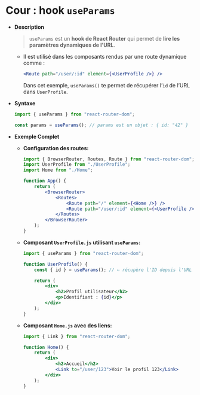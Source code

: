 # Cour : hook **`useParams`**

-   **Description**

    > `useParams` est un **hook de React Router** qui permet de **lire les paramètres dynamiques de l’URL**.

    -   Il est utilisé dans les composants rendus par une route dynamique comme :

        ```jsx
        <Route path="/user/:id" element={<UserProfile />} />
        ```

        Dans cet exemple, `useParams()` te permet de récupérer l’`id` de l’URL dans `UserProfile`.

-   **Syntaxe**

    ```jsx
    import { useParams } from "react-router-dom";

    const params = useParams(); // params est un objet : { id: "42" }
    ```

-   **Exemple Complet**

    -   **Configuration des routes:**

        ```jsx
        import { BrowserRouter, Routes, Route } from "react-router-dom";
        import UserProfile from "./UserProfile";
        import Home from "./Home";

        function App() {
        	return (
        		<BrowserRouter>
        			<Routes>
        				<Route path="/" element={<Home />} />
        				<Route path="/user/:id" element={<UserProfile />} />
        			</Routes>
        		</BrowserRouter>
        	);
        }
        ```

    -   **Composant `UserProfile.js` utilisant `useParams`:**

        ```jsx
        import { useParams } from "react-router-dom";

        function UserProfile() {
        	const { id } = useParams(); // ← récupère l'ID depuis l'URL

        	return (
        		<div>
        			<h2>Profil utilisateur</h2>
        			<p>Identifiant : {id}</p>
        		</div>
        	);
        }
        ```

    -   **Composant `Home.js` avec des liens:**

        ```jsx
        import { Link } from "react-router-dom";

        function Home() {
        	return (
        		<div>
        			<h2>Accueil</h2>
        			<Link to="/user/123">Voir le profil 123</Link>
        		</div>
        	);
        }
        ```
